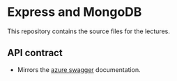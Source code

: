 # Express and MongoDB

This repository contains the source files for the lectures.

## API contract

* Mirrors the [azure swagger](http://origintodo.azurewebsites.net/swagger/ui/index) documentation.